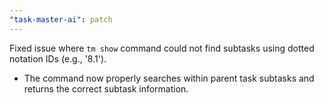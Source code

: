 ```yaml
---
"task-master-ai": patch
---
```


Fixed issue where `tm show` command could not find subtasks using dotted notation IDs (e.g., '8.1'). 

- The command now properly searches within parent task subtasks and returns the correct subtask information.